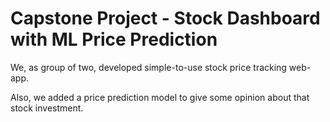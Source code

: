 # Capstone Project - Stock Dashboard with ML Price Prediction

We, as group of two, developed simple-to-use stock price tracking web-app.

Also, we added a price prediction model to give some opinion about that stock investment.
